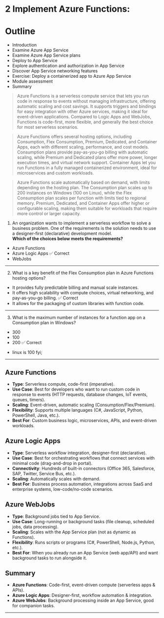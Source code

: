 # 2 Implement Azure Functions:

# Outline

- Introduction
- Examine Azure App Service
- Examine Azure App Service plans
- Deploy to App Service
- Explore authentication and authorization in App Service
- Discover App Service networking features
- Exercise: Deploy a containerized app to Azure App Service
- Module assessment
- Summary


> Azure Functions is a serverless compute service that lets you run code in response to events without managing infrastructure, offering automatic scaling and cost savings. It supports triggers and bindings for easy integration with other Azure services, making it ideal for event-driven applications. Compared to Logic Apps and WebJobs, Functions is code-first, more flexible, and generally the best choice for most serverless scenarios.

> Azure Functions offers several hosting options, including Consumption, Flex Consumption, Premium, Dedicated, and Container Apps, each with different scaling, performance, and cost models. Consumption plans provide pay-as-you-go billing with automatic scaling, while Premium and Dedicated plans offer more power, longer execution times, and virtual network support. Container Apps let you run Functions in a fully managed containerized environment, ideal for microservices and custom workloads.

> Azure Functions scale automatically based on demand, with limits depending on the hosting plan. The Consumption plan scales up to 200 instances on Windows (100 on Linux), while the Flex Consumption plan scales per function with limits tied to regional memory. Premium, Dedicated, and Container Apps offer higher or configurable scaling, making them suitable for workloads that require more control or larger capacity.

1. An organization wants to implement a serverless workflow to solve a business problem. One of the requirements is the solution needs to use a designer-first (declarative) development model.  
**Which of the choices below meets the requirements?**

- Azure Functions  
- Azure Logic Apps ✅ Correct  
- WebJobs  

---

2. What is a key benefit of the Flex Consumption plan in Azure Functions hosting options?  

- It provides fully predictable billing and manual scale instances.  
- It offers high scalability with compute choices, virtual networking, and pay-as-you-go billing. ✅ Correct  
- It allows for the packaging of custom libraries with function code.  

---

3. What is the maximum number of instances for a function app on a Consumption plan in Windows?  

- 300  
- 100  
- 200 ✅ Correct  
* linux is 100 fyi;

---

## Azure Functions

- **Type**: Serverless compute, code-first (imperative).
- **Use Case**: Best for developers who want to run custom code in response to events (HTTP requests, database changes, IoT events, queues, timers).
- **Scaling**: Event-driven, automatic scaling (Consumption/Flex/Premium).
- **Flexibility**: Supports multiple languages (C#, JavaScript, Python, PowerShell, Java, etc.).
- **Best For**: Custom business logic, microservices, APIs, and event-driven workloads.

## Azure Logic Apps

- **Type**: Serverless workflow integration, designer-first (declarative).
- **Use Case**: Best for orchestrating workflows that connect services with minimal code (drag-and-drop in portal).
- **Connectivity**: Hundreds of built-in connectors (Office 365, Salesforce, SAP, Twitter, Service Bus, etc.).
- **Scaling**: Automatically scales with demand.
- **Best For**: Business process automation, integrations across SaaS and enterprise systems, low-code/no-code scenarios.

## Azure WebJobs

- **Type**: Background jobs tied to App Service.
- **Use Case**: Long-running or background tasks (file cleanup, scheduled jobs, data processing).
- **Scaling**: Scales with the App Service plan (not as dynamic as Functions).
- **Flexibility**: Runs scripts or programs (C#, PowerShell, Node.js, Python, etc.).
- **Best For**: When you already run an App Service (web app/API) and want background tasks to run alongside it.

## Summary

- **Azure Functions**: Code-first, event-driven compute (serverless apps & APIs).
- **Azure Logic Apps**: Designer-first, workflow automation & integration.
- **Azure WebJobs**: Background processing inside an App Service, good for companion tasks.

---

